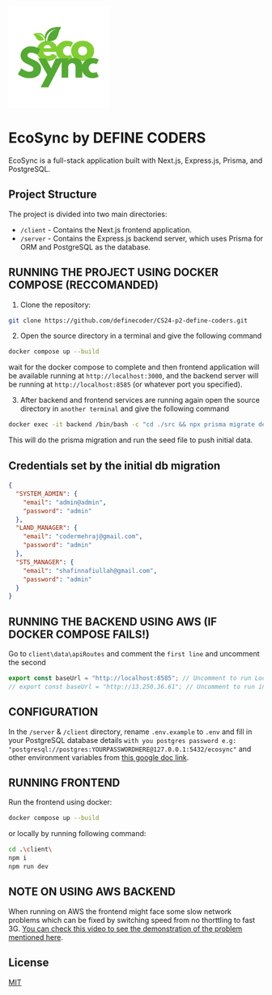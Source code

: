 <img src="https://github.com/definecoder/test-devops-hack/blob/main/EcoSync.png?raw=true"  width="200" height="200">

# **EcoSync** by DEFINE CODERS

EcoSync is a full-stack application built with Next.js, Express.js, Prisma, and PostgreSQL.

## Project Structure

The project is divided into two main directories:

- `/client` - Contains the Next.js frontend application.
- `/server` - Contains the Express.js backend server, which uses Prisma for ORM and PostgreSQL as the database.

## RUNNING THE PROJECT USING DOCKER COMPOSE (RECCOMANDED)

1. Clone the repository:

```bash
git clone https://github.com/definecoder/CS24-p2-define-coders.git
```
2. Open the source directory in a terminal and give the following command
```bash
docker compose up --build
```
wait for the docker compose to complete and then frontend application will be available running at `http://localhost:3000`, and the backend server will be running at `http://localhost:8585` (or whatever port you specified).

3. After backend and frontend services are running again open the source directory in `another terminal` and give the following command
```bash
docker exec -it backend /bin/bash -c "cd ./src && npx prisma migrate dev --name init && npx prisma db seed 2> /dev/null || echo \'Database is already seeded\'"
```
This will do the prisma migration and run the seed file to push initial data.

## Credentials set by the initial db migration

```json
{
  "SYSTEM_ADMIN": {
    "email": "admin@admin",
    "password": "admin"
  },
  "LAND_MANAGER": {
    "email": "codermehraj@gmail.com",
    "password": "admin"
  },
  "STS_MANAGER": {
    "email": "shafinnafiullah@gmail.com",
    "password": "admin"
  }
}
```

## RUNNING THE BACKEND USING AWS (IF DOCKER COMPOSE FAILS!)
Go to `client\data\apiRoutes` and comment the `first line` and uncomment the second
```js
export const baseUrl = "http://localhost:8585"; // Uncomment to run Locally 
// export const baseUrl = "http://13.250.36.61"; // Uncomment to run in AWS
```
## CONFIGURATION
In the `/server` & `/client` directory, rename `.env.example` to `.env` and fill in your PostgreSQL database details `with you postgres password e.g: "postgresql://postgres:YOURPASSWORDHERE@127.0.0.1:5432/ecosync"` and other environment variables from [this google doc link](https://docs.google.com/document/d/1j1UFD3U4ejqeDRb26N9WffqvaLzwYYAxGY2OaWlZTO4/edit?usp=sharing).

## RUNNING FRONTEND
Run the frontend using docker:
```bash
docker compose up --build
``` 
or locally by running following command:
```bash
cd .\client\
npm i
npm run dev
```


## NOTE ON USING AWS BACKEND
When running on AWS the frontend might face some slow network problems which can be fixed by switching speed from no thorttling to fast 3G. [You can check this video to see the demonstration of the problem mentioned here](https://drive.google.com/drive/folders/1B5N5o0ms7mizSYm5HNiAjJj0O82Zb1tq?usp=sharing).

## License

[MIT](https://choosealicense.com/licenses/mit/)
